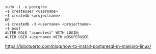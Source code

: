 ```
sudo -i -u postgres
~$ createuser <username>
~$ createdb <projectname>
OR
~$ createdb -O <username> <projectname>
~$ psql
ALTER ROLE "asunotest" WITH LOGIN;
ALTER USER <username> WITH NOSUPERUSER
```


https://lobotuerto.com/blog/how-to-install-postgresql-in-manjaro-linux/
